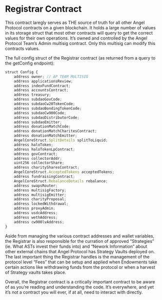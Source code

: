 # Registrar Contract

This contract laregly serves as THE source of truth for all other Angel Protocol contracts on a given blockchain. It holds a large number of values in its storage struct that most other contracts will query to get the correct values for their own operations. It’s owned and controlled by the Angel Protocol Team’s Admin multisig contract. Only this multisig can modify this contracts values. 

The full config struct of the Registrar contract (as returned from a query to the getConfig endpoint):
```javascript
struct Config {
    address owner; // AP TEAM MULTISIG
    address applicationsReview;
    address indexFundContract;
    address accountsContract;
    address treasury;
    address subdaoGovCode;
    address subdaoCw20TokenCode;
    address subdaoBondingTokenCode;
    address subdaoCw900Code;
    address subdaoDistributorCode;
    address subdaoEmitter;
    address donationMatchCode;
    address donationMatchCharitesContract;
    address donationMatchEmitter;
    AngelCoreStruct.SplitDetails splitToLiquid;
    address haloToken;
    address haloTokenLpContract;
    address govContract;
    address collectorAddr;
    uint256 collectorShare;
    address charitySharesContract;
    AngelCoreStruct.AcceptedTokens acceptedTokens;
    address fundraisingContract;
    AngelCoreStruct.RebalanceDetails rebalance;
    address swapsRouter;
    address multisigFactory;
    address multisigEmitter;
    address charityProposal;
    address lockedWithdrawal;
    address proxyAdmin;
    address usdcAddress;
    address wethAddress;
    address cw900lvAddress;
}
```

Aside from managing the various contract addresses and wallet variables, the Registrar is also responsible for the curration of approved “Strategies” (ie. What ASTs invest their funds into) and “Nework Information” about other external chains that Angel Protocol has Strategy Vaults deployed on. 
The last important thing the Registrar handles is the management of the protocol level “Fees” that can be setup and applied when Endowments take certain actions like withdrawing funds from the protocol or when a harvest of Strategy vaults takes place.

Overall, the Registrar contract is a critically important contract to be aware of as you’re reading and understanding the code. It’s everywhere, and yet it’s not a contract you will ever, if at all, need to interact with directly. 